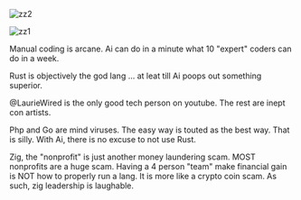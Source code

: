 ![zz2](https://github.com/user-attachments/assets/eb4cc69e-d427-488c-8234-58966a932a0c)

![zz1](https://github.com/user-attachments/assets/70bfd0fb-3800-43d8-8dc6-b4e1d1429bc8)


Manual coding is arcane. Ai can do in a minute what 10 "expert" coders can do in a week. 

Rust is objectively the god lang ... at leat till Ai poops out something superior. 

@LaurieWired is the only good tech person on youtube. The rest are inept con artists. 

Php and Go are mind viruses. The easy way is touted as the best way. That is silly. With Ai, there is no excuse to not use Rust. 

Zig, the "nonprofit" is just another money laundering scam. MOST nonprofits are a huge scam. Having a 4 person "team" make financial gain is NOT how to properly run a lang. It is more like a crypto coin scam. As such, zig leadership is laughable. 
